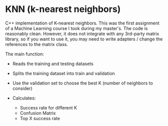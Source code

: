 KNN (k-nearest neighbors)
===

C++ implementation of K-nearest neighbors. 
This was the first assignment of a Machine Learning course I took during my master's. The code is reasonably clean. However, it does not integrate with any 3rd-party matrix library, so if you want to use it, you may need to write adapters / change the references to the matrix class.

The main function:
* Reads the training and testing datasets
* Splits the training dataset into train and validation
* Use the validation set to choose the best K (number of neighbors to consider)
* Calculates:

  * Success rate for different K
  * Confusion Matrix
  * Top X success rate
